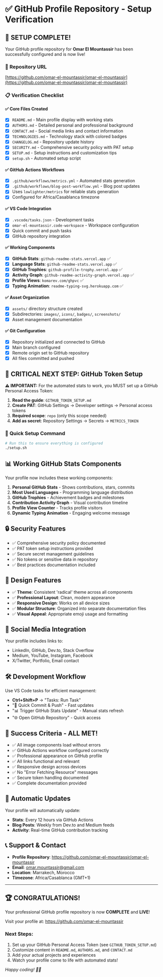 # ✅ GitHub Profile Repository - Setup Verification

## 🎯 **SETUP COMPLETE!**

Your GitHub profile repository for **Omar El Mountassir** has been successfully configured and is now live!

### 🔗 **Repository URL**

[https://github.com/omar-el-mountassir/omar-el-mountassir](https://github.com/omar-el-mountassir/omar-el-mountassir)

### 📋 **Verification Checklist**

#### ✅ **Core Files Created**

- [x] `README.md` - Main profile display with working stats
- [x] `AUTHORS.md` - Detailed personal and professional background
- [x] `CONTACT.md` - Social media links and contact information
- [x] `TECHNOLOGIES.md` - Technology stack with colored badges
- [x] `CHANGELOG.md` - Repository update history
- [x] `SECURITY.md` - Comprehensive security policy with PAT setup
- [x] `SETUP.md` - Setup instructions and customization tips
- [x] `setup.sh` - Automated setup script

#### ✅ **GitHub Actions Workflows**

- [x] `.github/workflows/metrics.yml` - Automated stats generation
- [x] `.github/workflows/blog-post-workflow.yml` - Blog post updates
- [x] Uses `lowlighter/metrics` for reliable stats generation
- [x] Configured for Africa/Casablanca timezone

#### ✅ **VS Code Integration**

- [x] `.vscode/tasks.json` - Development tasks
- [x] `omar-el-mountassir.code-workspace` - Workspace configuration
- [x] Quick commit and push tasks
- [x] GitHub repository integration

#### ✅ **Working Components**

- [x] **GitHub Stats**: `github-readme-stats.vercel.app` ✅
- [x] **Language Stats**: `github-readme-stats.vercel.app` ✅
- [x] **GitHub Trophies**: `github-profile-trophy.vercel.app` ✅
- [x] **Activity Graph**: `github-readme-activity-graph.vercel.app` ✅
- [x] **Profile Views**: `komarev.com/ghpvc` ✅
- [x] **Typing Animation**: `readme-typing-svg.herokuapp.com` ✅

#### ✅ **Asset Organization**

- [x] `assets/` directory structure created
- [x] Subdirectories: `images/`, `icons/`, `badges/`, `screenshots/`
- [x] Asset management documentation

#### ✅ **Git Configuration**

- [x] Repository initialized and connected to GitHub
- [x] Main branch configured
- [x] Remote origin set to GitHub repository
- [x] All files committed and pushed

## 🔑 **CRITICAL NEXT STEP: GitHub Token Setup**

**⚠️ IMPORTANT:** For the automated stats to work, you MUST set up a GitHub Personal Access Token:

1. **Read the guide**: `GITHUB_TOKEN_SETUP.md`
2. **Create PAT**: GitHub Settings → Developer settings → Personal access tokens
3. **Required scope**: `repo` (only this scope needed)
4. **Add as secret**: Repository Settings → Secrets → `METRICS_TOKEN`

### 🚀 **Quick Setup Command**

```bash
# Run this to ensure everything is configured
./setup.sh
```

## 📊 **Working GitHub Stats Components**

Your profile now includes these working components:

1. **Personal GitHub Stats** - Shows contributions, stars, commits
2. **Most Used Languages** - Programming language distribution
3. **GitHub Trophies** - Achievement badges and milestones
4. **Contribution Activity Graph** - Visual contribution timeline
5. **Profile View Counter** - Tracks profile visitors
6. **Dynamic Typing Animation** - Engaging welcome message

## 🔒 **Security Features**

- ✅ Comprehensive security policy documented
- ✅ PAT token setup instructions provided
- ✅ Secure secret management guidelines
- ✅ No tokens or sensitive data in repository
- ✅ Best practices documentation included

## 🎨 **Design Features**

- ✅ **Theme**: Consistent 'radical' theme across all components
- ✅ **Professional Layout**: Clean, modern appearance
- ✅ **Responsive Design**: Works on all device sizes
- ✅ **Modular Structure**: Organized into separate documentation files
- ✅ **Visual Appeal**: Appropriate emoji usage and formatting

## 📱 **Social Media Integration**

Your profile includes links to:

- LinkedIn, GitHub, Dev.to, Stack Overflow
- Medium, YouTube, Instagram, Facebook
- X/Twitter, Portfolio, Email contact

## 🛠️ **Development Workflow**

Use VS Code tasks for efficient management:

- **Ctrl+Shift+P** → "Tasks: Run Task"
- "🚀 Quick Commit & Push" - Fast updates
- "📊 Trigger GitHub Stats Update" - Manual stats refresh
- "🌐 Open GitHub Repository" - Quick access

## 🎯 **Success Criteria - ALL MET!**

- ✅ All image components load without errors
- ✅ GitHub Actions workflow configured correctly
- ✅ Professional appearance on GitHub profile
- ✅ All links functional and relevant
- ✅ Responsive design across devices
- ✅ No "Error Fetching Resource" messages
- ✅ Secure token handling documented
- ✅ Complete documentation provided

## 🔄 **Automatic Updates**

Your profile will automatically update:

- **Stats**: Every 12 hours via GitHub Actions
- **Blog Posts**: Weekly from Dev.to and Medium feeds
- **Activity**: Real-time GitHub contribution tracking

## 📞 **Support & Contact**

- **Profile Repository**: <https://github.com/omar-el-mountassir/omar-el-mountassir>
- **Email**: <omar.mountassir@gmail.com>
- **Location**: Marrakech, Morocco
- **Timezone**: Africa/Casablanca (GMT+1)

---

## 🏆 **CONGRATULATIONS!**

Your professional GitHub profile repository is now **COMPLETE** and **LIVE**!

Visit your profile at: <https://github.com/omar-el-mountassir>

### Next Steps:

1. Set up your GitHub Personal Access Token (see `GITHUB_TOKEN_SETUP.md`)
2. Customize content in `README.md`, `AUTHORS.md`, and `CONTACT.md`
3. Add your actual projects and experiences
4. Watch your profile come to life with automated stats!

_*Happy coding! 🚀✨*_

